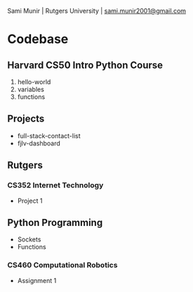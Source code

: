 Sami Munir | Rutgers University | sami.munir2001@gmail.com
# Codebase
## Harvard CS50 Intro Python Course
1. hello-world
2. variables
3. functions
## Projects
* full-stack-contact-list
* fjlv-dashboard
## Rutgers
### CS352 Internet Technology
* Project 1
## Python Programming
* Sockets
* Functions
### CS460 Computational Robotics
* Assignment 1
